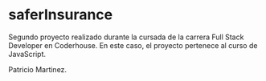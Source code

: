 # saferInsurance

Segundo proyecto realizado durante la cursada de la carrera Full Stack Developer en Coderhouse.
En este caso, el proyecto pertenece al curso de JavaScript.

Patricio Martinez.
